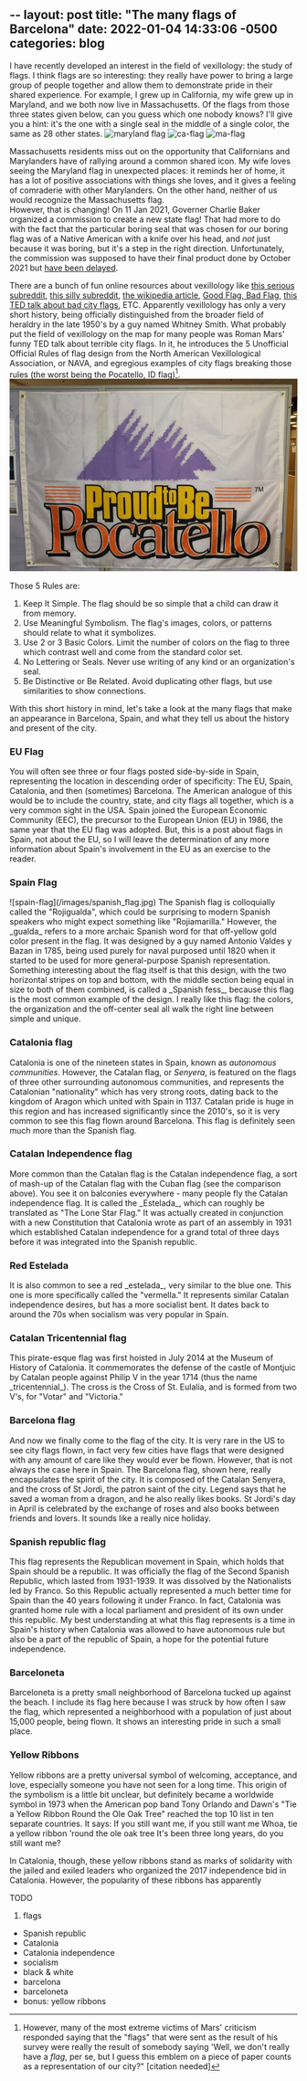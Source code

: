 --
layout: post
title:  "The many flags of Barcelona"
date:   2022-01-04 14:33:06 -0500
categories: blog
---

I have recently developed an interest in the field of vexillology: the study of flags. I think flags are so interesting: they really have power to bring a large group of people together and allow them to demonstrate pride in their shared experience. For example, I grew up in California, my wife grew up in Maryland, and we both now live in Massachusetts. Of the flags from those three states given below, can you guess which one nobody knows? I'll give you a hint: it's the one with a single seal in the middle of a single color, the same as 28 other states.
![maryland flag](/images/maryland_flag.jpg)
![ca-flag](/images/ca_flag.jpg)
![ma-flag](/images/ma_flag.jpg)


Massachusetts residents miss out on the opportunity that Californians and Marylanders have of rallying around a common shared icon. My wife loves seeing the Maryland flag in unexpected places: it reminds her of home, it has a lot of positive associations with things she loves, and it gives a feeling of comraderie with other Marylanders. On the other hand, neither of us would recognize the Massachusetts flag.  
However, that is changing! On 11 Jan 2021, Governer Charlie Baker organized a commission to create a new state flag! That had more to do with the fact that the particular boring seal that was chosen for our boring flag was of a Native American with a knife over his head, and _not_ just because it was boring, but it's a step in the right direction. Unfortunately, the commission was supposed to have their final product done by October 2021 but [have been delayed][globe-flag-behind].

There are a bunch of fun online resources about vexillology like [this serious subreddit][r-vexillology], [this silly subreddit][r-vexillology-circlejerk], [the wikipedia article][vexil-wiki], [Good Flag, Bad Flag][good-flag-bad-flag], [this TED talk about bad city flags][bad-flags], ETC. Apparently vexillology has only a very short history, being officially distinguished from the broader field of heraldry in the late 1950's by a guy named Whitney Smith. What probably put the field of vexillology on the map for many people was Roman Mars' funny TED talk about terrible city flags. In it, he introduces the 5 Unofficial Official Rules of flag design from the North American Vexillological Association, or NAVA, and egregious examples of city flags breaking those rules (the worst being the Pocatello, ID flag)[^1].
![pocatello flag](/images/pocatello_flag.jpeg)


Those 5 Rules are:
1. Keep It Simple.  The flag should be so simple that a child can draw it from memory.
2. Use Meaningful Symbolism.  The flag's images, colors, or patterns should relate to what it symbolizes.
3. Use 2 or 3 Basic Colors.  Limit the number of colors on the flag to three which contrast well and come from the standard color set.
4. No Lettering or Seals.  Never use writing of any kind or an organization's seal.
5. Be Distinctive or Be Related.  Avoid duplicating other flags, but use similarities to show connections.


With this short history in mind, let's take a look at the many flags that make an appearance in Barcelona, Spain, and what they tell us about the history and present of the city.

### EU Flag
<insert EU flag here>
You will often see three or four flags posted side-by-side in Spain, representing the location in descending order of specificity: The EU, Spain, Catalonia, and then (sometimes) Barcelona. The American analogue of this would be to include the country, state, and city flags all together, which is a very common sight in the USA. Spain joined the European Economic Community (EEC), the precursor to the European Union (EU) in 1986, the same year that the EU flag was adopted. But, this is a post about flags in Spain, not about the EU, so I will leave the determination of any more information about Spain's involvement in the EU as an exercise to the reader.

### Spain Flag
<insert Spain flag here>
![spain-flag](/images/spanish_flag.jpg)  
The Spanish flag is colloquially called the "Rojigualda", which could be surprising to modern Spanish speakers who might expect something like "Rojiamarilla." However, the _gualda_ refers to a more archaic Spanish word for that off-yellow gold color present in the flag. It was designed by a guy named Antonio Valdes y Bazan in 1785, being used purely for naval purposed until 1820 when it started to be used for more general-purpose Spanish representation. Something interesting about the flag itself is that this design, with the two horizontal stripes on top and bottom, with the middle section being equal in size to both of them combined, is called a _Spanish fess_, because this flag is the most common example of the design. I really like this flag: the colors, the organization and the off-center seal all walk the right line between simple and unique.

### Catalonia flag
Catalonia is one of the nineteen states in Spain, known as _autonomous communities_. However, the Catalan flag, or _Senyera_, is featured on the flags of three other surrounding autonomous communities, and represents the Catalonian "nationality" which has very strong roots, dating back to the kingdom of Aragon which united with Spain in 1137. Catalan pride is huge in this region and has increased significantly since the 2010's, so it is very common to see this flag flown around Barcelona. This flag is definitely seen much more than the Spanish flag.

### Catalan Independence flag
<insert Estelada flag>
<insert cuban flag>
More common than the Catalan flag is the Catalan independence flag, a sort of mash-up of the Catalan flag with the Cuban flag (see the comparison above). You see it on balconies everywhere - many people fly the Catalan independence flag. It is called the _Estelada_, which can roughly be translated as "The Lone Star Flag." It was actually created in conjunction with a new Constitution that Catalonia wrote as part of an assembly in 1931 which established Catalan independence for a grand total of three days before it was integrated into the Spanish republic.

### Red Estelada
<insert red estelada>
It is also common to see a red _estelada_, very similar to the blue one. This one is more specifically called the "vermella." It represents similar Catalan independence desires, but has a more socialist bent. It dates back to around the 70s when socialism was very popular in Spain.

### Catalan Tricentennial flag
<insert tricentennial>
This pirate-esque flag was first hoisted in July 2014 at the Museum of History of Catalonia. It commemorates the defense of the castle of Montjuic by Catalan people against Philip V in the year 1714 (thus the name _tricentennial_). The cross is the Cross of St. Eulalia, and is formed from two V's, for "Votar" and "Victoria."

### Barcelona flag
And now we finally come to the flag of the city. It is very rare in the US to see city flags flown, in fact very few cities have flags that were designed with any amount of care like they would ever be flown. However, that is not always the case here in Spain. The Barcelona flag, shown here, really encapsulates the spirit of the city. It is composed of the Catalan Senyera, and the cross of St Jordi, the patron saint of the city. Legend says that he saved a woman from a dragon, and he also really likes books. St Jordi's day in April is celebrated by the exchange of roses and also books between friends and lovers. It sounds like a really nice holiday.

### Spanish republic flag
<insert republic>
This flag represents the Republican movement in Spain, which holds that Spain should be a republic. It was officially the flag of the Second Spanish Republic, which lasted from 1931-1939. It was dissolved by the Nationalists led by Franco. So this Republic actually represented a much better time for Spain than the 40 years following it under Franco. In fact, Catalonia was granted home rule with a local parliament and president of its own under this republic. My best understanding at what this flag represents is a time in Spain's history when Catalonia was allowed to have autonomous rule but also be a part of the republic of Spain, a hope for the potential future independence.

### Barceloneta
<flag of barceloneta>
Barceloneta is a pretty small neighborhood of Barcelona tucked up against the beach. I include its flag here because I was struck by how often I saw the flag, which represented a neighborhood with a population of just about 15,000 people, being flown. It shows an interesting pride in such a small place.

### Yellow Ribbons
<picture of yellow ribbons>
Yellow ribbons are a pretty universal symbol of welcoming, acceptance, and love, especially someone you have not seen for a long time. This origin of the symbolism is a little bit unclear, but definitely became a worldwide symbol in 1973 when the American pop band Tony Orlando and Dawn's "Tie a Yellow Ribbon Round the Ole Oak Tree" reached the top 10 list in ten separate countries. It says:  
If you still want me, if you still want me  
Whoa, tie a yellow ribbon 'round the ole oak tree  
It's been three long years, do you still want me?  
  
In Catalonia, though, these yellow ribbons stand as marks of solidarity with the jailed and exiled leaders who organized the 2017 independence bid in Catalonia. However, the popularity of these ribbons has apparently 

TODO
1. flags
 * Spanish republic
 * Catalonia
 * Catalonia independence
 * socialism
 * black & white
 * barcelona
 * barceloneta
 * bonus: yellow ribbons



[bad-flags]: https://www.ted.com/talks/roman_mars_why_city_flags_may_be_the_worst_designed_thing_you_ve_never_noticed?language=en
[globe-flag-behind]: https://www.bostonglobe.com/2021/11/28/metro/nearly-year-later-panel-rethinking-massachusetts-state-seal-is-behind-schedule-still-shorthanded/
[good-flag-bad-flag]: https://s3.amazonaws.com/ClubExpressClubFiles/622278/documents/GFBF_English_1964413892.pdf?AWSAccessKeyId=AKIA6MYUE6DNNNCCDT4J&Expires=1641325396&response-content-disposition=inline%3B%20filename%3DGFBF_English.pdf&Signature=sywy4K5v1gWeoWCzeVeqpt2kp5c%3D
[r-vexillology]: https://www.reddit.com/r/vexillology/
[r-vexillology-circlejerk]: https://www.reddit.com/r/vexillologycirclejerk/ 
[vexil-wiki]: https://en.wikipedia.org/wiki/Vexillology


[^1]: However, many of the most extreme victims of Mars' criticism responded saying that the "flags" that were sent as the result of his survey were really the result of somebody saying 'Well, we don't really have a _flag_, per se, but I guess this emblem on a piece of paper counts as a representation of our city?" [citation needed]
